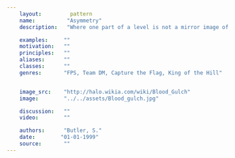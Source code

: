 ```yaml
---
    layout:         pattern
    name:          "Asymmetry"
    description:   "Where one part of a level is not a mirror image of the opposite end."

    examples:     ""
    motivation:   ""
    principles:   ""
    aliases:      ""
    classes:      ""
    genres:       "FPS, Team DM, Capture the Flag, King of the Hill"


    image_src:    "http://halo.wikia.com/wiki/Blood_Gulch"
    image:        "../../assets/Blood_gulch.jpg"

    discussion:   ""
    video:        ""

    authors:      "Butler, S."
    date:        "01-01-1999"
    source:       ""
---
```


